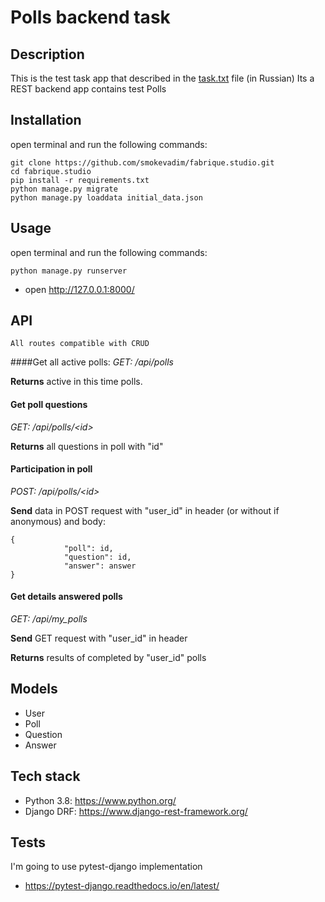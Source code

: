 # Polls backend task

## Description 

This is the test task app that described in the [task.txt](task.txt) file (in Russian)
Its a REST backend app contains test Polls

## Installation

open terminal and run the following commands:

```shell script
git clone https://github.com/smokevadim/fabrique.studio.git
cd fabrique.studio
pip install -r requirements.txt
python manage.py migrate
python manage.py loaddata initial_data.json
```

## Usage

open terminal and run the following commands:

```shell script
python manage.py runserver
```

* open http://127.0.0.1:8000/

## API

`All routes compatible with CRUD`

####Get all active polls:
_GET: /api/polls_

**Returns** active in this time polls.


#### Get poll questions
_GET: /api/polls/\<id\>_

**Returns** all questions in poll with "id" 


#### Participation in poll
_POST: /api/polls/\<id\>_

**Send** data in POST request with "user_id" in header (or without if anonymous) and body:
```
{           
            "poll": id,            
            "question": id,
            "answer": answer
}
```

#### Get details answered polls
_GET: /api/my_polls_

**Send** GET request with "user_id" in header

**Returns** results of completed by "user_id" polls

## Models

* User
* Poll
* Question
* Answer

## Tech stack 

* Python 3.8: https://www.python.org/
* Django DRF: https://www.django-rest-framework.org/

## Tests

I'm going to use pytest-django implementation
* https://pytest-django.readthedocs.io/en/latest/

